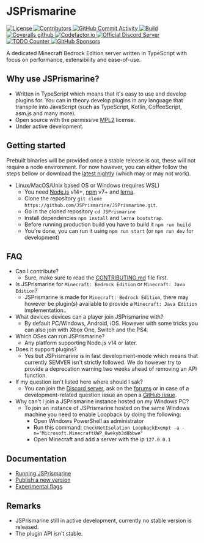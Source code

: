 # JSPrismarine

<a href="https://github.com/JSPrismarine/JSPrismarine/blob/master/LICENSE">
  <img alt="License" src="https://img.shields.io/github/license/JSPrismarine/JSPrismarine?style=flat-square">
</a>
<a href="https://github.com/JSPrismarine/JSPrismarine/graphs/contributors">
  <img alt="Contributors" src="https://img.shields.io/github/contributors/JSPrismarine/JSPrismarine?color=%23E30B5D&style=flat-square">
</a>
<a href="https://github.com/JSPrismarine/JSPrismarine/commits/master">
  <img alt="GitHub Commit Activity" src="https://img.shields.io/github/commit-activity/m/JSPrismarine/JSPrismarine?color=%2387F4BC&style=flat-square">
</a>
<a href="https://github.com/JSPrismarine/JSPrismarine/actions?query=workflow%3A%22Unit+%26+Integration+Testing%22">
  <img alt="Build" src="https://img.shields.io/github/workflow/status/JSPrismarine/JSPrismarine/Unit%20&%20Integration%20Testing?style=flat-square">
</a>
<a href="https://coveralls.io/github/JSPrismarine/JSPrismarine">
  <img alt="Coveralls github" src="https://img.shields.io/coveralls/github/JSPrismarine/JSPrismarine?style=flat-square">
</a>
<a href="https://www.codefactor.io/repository/github/jsprismarine/jsprismarine">
  <img alt="Codefactor.io" src="https://www.codefactor.io/repository/github/jsprismarine/jsprismarine/badge?style=flat-square">
</a>
<a href="https://discord.gg/6w8JWhy">
  <img alt="Official Discord Server" src="https://img.shields.io/discord/704967868885762108?color=%237289DA&label=Discord&style=flat-square">
</a>
<a href="https://github.com/JSPrismarine/JSPrismarine/search?q=todo">
  <img alt="TODO Counter" src="https://img.shields.io/github/search/JSPrismarine/JSPrismarine/todo.svg?style=flat-square">
</a>
<a href="https://github.com/sponsors/JSPrismarine">
  <img alt="GitHub Sponsors" src="https://img.shields.io/github/sponsors/JSPrismarine?style=flat-square">
</a>

A dedicated Minecraft Bedrock Edition server written in TypeScript with focus on performance, extensibility and ease-of-use.

## Why use JSPrismarine?

-   Written in TypeScript which means that it's easy to use and develop plugins for. You can in theory develop plugins in any language that transpile into JavaScript (such as TypeScript, Kotlin, CoffeeScript, asm.js and many more).
-   Open source with the permissive [MPL2](https://github.com/JSPrismarine/JSPrismarine/blob/master/LICENSE) license.
-   Under active development.

## Getting started

Prebuilt binaries will be provided once a stable release is out, these will not require a node environment. For now however, you can either follow the steps bellow or download the [latest nightly](https://github.com/JSPrismarine/JSPrismarine/actions?query=branch%3Amaster+workflow%3A%22Build+artifacts%22) (which may or may not work).

-   Linux/MacOS/Unix based OS or Windows (requires WSL)
    -   You need [Node.js](https://nodejs.org) v14+, [npm](https://www.npmjs.com) v7+ and [lerna](https://lerna.js.org/).
    -   Clone the repository `git clone https://github.com/JSPrismarine/JSPrismarine.git`.
    -   Go in the cloned repository `cd JSPrismarine`
    -   Install dependencies `npm install` and `lerna bootstrap`.
    -   Before running production build you have to build it `npm run build`
    -   You're done, you can run it using `npm run start` (or `npm run dev` for development)

## FAQ

-   Can I contribute?
    -   Sure, make sure to read the [CONTRIBUTING.md](https://github.com/JSPrismarine/JSPrismarine/blob/master/CONTRIBUTING.md) file first.
-   Is JSPrismarine for `Minecraft: Bedrock Edition` or `Minecraft: Java Edition`?
    -   JSPrismarine is made for `Minecraft: Bedrock Edition`, there may however be plugin(s) available to provide a `Minecraft: Java Edition` implementation..
-   What devices devices can a player join JSPrismarine with?
    -   By default PC/Windows, Android, iOS. However with some tricks you can also join with Xbox One, Switch and the PS4.
-   Which OSes can run JSPrismarine?
    -   Any platform supporting Node.js v14 or later.
-   Does it support plugins?
    -   Yes but JSPrismarine is in fast development-mode which means that currently SEMVER isn't strictly followed. We do however try to provide a deprecation warning two weeks ahead of removing an API function.
-   If my question isn't listed here where should I sak?
    -   You can join the [Discord server](https://discord.gg/fGkHZhu), ask on the [forums](https://prismarine.dev) or in case of a development-related question issue an open a [GitHub issue](https://github.com/HerryYT/JSPrismarine/issues/new).
-   Why can't I join a JSPrismarine instance hosted on my Windows PC?
    -   To join an instance of JSPrismarine hosted on the same Windows machine you need to enable Loopback by doing the following:
        -   Open Windows PowerShell as administrator
        -   Run this command: `CheckNetIsolation LoopbackExempt -a -n="Microsoft.MinecraftUWP_8wekyb3d8bbwe"`
        -   Open Minecraft and add a server with the ip `127.0.0.1`

## Documentation

-   [Running JSPrismarine](documentation/running.md)
-   [Publish a new version](documentation/publish-package.md)
-   [Experimental flags](documentation/experimental-flags.md)

## Remarks

-   JSPrismarine still in active development, currently no stable version is released.
-   The plugin API isn't stable.
